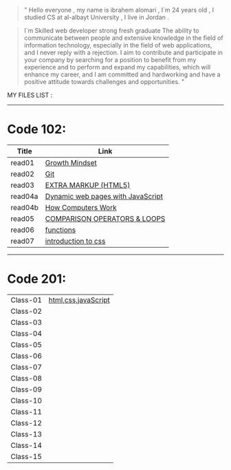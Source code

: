 >" Hello everyone , my name is ibrahem alomari , I`m 24 years old , I studied CS at al-albayt University ,
I live in Jordan .

>I`m Skilled web developer strong fresh graduate The ability to communicate between people and extensive knowledge in the field of information technology, especially in the field of web applications, and I never reply with a rejection. I aim to contribute and participate in your company by searching for a position to benefit from my experience and to perform and expand my capabilities, which will enhance my career, and I am committed and hardworking and have a positive attitude towards challenges and opportunities. "


MY FILES LIST :


____


# Code 102:

|Title   | Link  |
|---|---|
| read01  | [Growth Mindset](https://ibrahemomari.github.io/reading-notes/read01)  |
| read02  |  [Git](https://ibrahemomari.github.io/reading-notes/Read02) |
| read03  |  [EXTRA MARKUP (HTML5)](https://ibrahemomari.github.io/reading-notes/Read03) |
| read04a |  [Dynamic web pages with JavaScript](https://ibrahemomari.github.io/reading-notes/Read04a) |
| read04b|[How Computers Work](https://ibrahemomari.github.io/reading-notes/Read04b)|
| read05  |  [COMPARISON OPERATORS & LOOPS](https://ibrahemomari.github.io/reading-notes/Read05) |+
|read06|[functions](https://ibrahemomari.github.io/reading-notes/Read06)|
|read07|[introduction to css](https://ibrahemomari.github.io/reading-notes/Read07)|

___

# Code 201:

|||
|---|---|
|Class-01|[html,css,javaScript](https://ibrahemomari.github.io/reading-notes/Class-01)|
|Class-02|[]()|
|Class-03|[]()|
|Class-04|[]()|
|Class-05|[]()|
|Class-06|[]()|
|Class-07|[]()|
|Class-08|[]()|
|Class-09|[]()|
|Class-10|[]()|
|Class-11|[]()|
|Class-12|[]()|
|Class-13|[]()|
|Class-14|[]()|
|Class-15|[]()|
